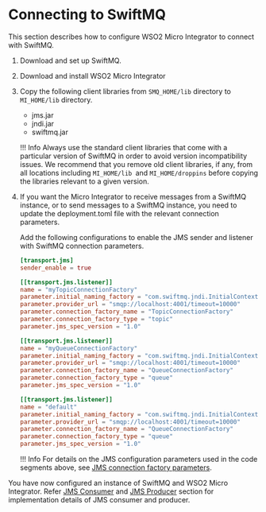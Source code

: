 # Connecting to SwiftMQ

This section describes how to configure WSO2 Micro Integrator to connect with SwiftMQ.

1. Download and set up SwiftMQ.
2. Download and install WSO2 Micro Integrator
3. Copy the following client libraries from `SMQ_HOME/lib` directory to `MI_HOME/lib` directory.

    -   jms.jar
    -   jndi.jar
    -   swiftmq.jar

    !!! Info
        Always use the standard client libraries that come with a particular version of SwiftMQ in order to avoid version incompatibility issues. We recommend that you remove old client libraries, if any, from all locations including `MI_HOME/lib `and `MI_HOME/droppins` before copying the libraries relevant to a given version.

4.  If you want the Micro Integrator to receive messages from a SwiftMQ instance, or to send messages to a SwiftMQ instance, you need to update the deployment.toml file with the relevant connection parameters.

    Add the following configurations to enable the JMS sender and listener with SwiftMQ connection parameters.
    ```toml
    [transport.jms]
    sender_enable = true
    
    [[transport.jms.listener]]
    name = "myTopicConnectionFactory"
    parameter.initial_naming_factory = "com.swiftmq.jndi.InitialContextFactoryImpl"
    parameter.provider_url = "smqp://localhost:4001/timeout=10000"
    parameter.connection_factory_name = "TopicConnectionFactory"
    parameter.connection_factory_type = "topic"
    parameter.jms_spec_version = "1.0"
    
    [[transport.jms.listener]]
    name = "myQueueConnectionFactory"
    parameter.initial_naming_factory = "com.swiftmq.jndi.InitialContextFactoryImpl"
    parameter.provider_url = "smqp://localhost:4001/timeout=10000"
    parameter.connection_factory_name = "QueueConnectionFactory"
    parameter.connection_factory_type = "queue"
    parameter.jms_spec_version = "1.0"
    
    [[transport.jms.listener]]
    name = "default"
    parameter.initial_naming_factory = "com.swiftmq.jndi.InitialContextFactoryImpl"
    parameter.provider_url = "smqp://localhost:4001/timeout=10000"
    parameter.connection_factory_name = "QueueConnectionFactory"
    parameter.connection_factory_type = "queue"
    parameter.jms_spec_version = "1.0"
    ```
    !!! Info
        For details on the JMS configuration parameters used in the code segments above, see [JMS connection factory parameters]({{base_path}}/reference/config-catalog-mi/#jms-transport-listener-non-blocking-mode).

You have now configured an instance of SwiftMQ and WSO2 Micro Integrator. Refer [JMS Consumer]({{base_path}}/integrate/examples/jms_examples/consuming-jms) and [JMS Producer]({{base_path}}/integrate/examples/jms_examples/producing-jms) section for implementation details of JMS consumer and producer.
